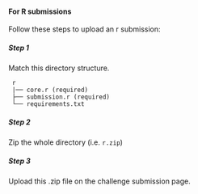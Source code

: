 #### For R submissions

Follow these steps to upload an r submission:

##### Step 1
Match this directory structure.

     r
     |── core.r (required)
     ├── submission.r (required)
     └── requirements.txt

##### Step 2
Zip the whole directory (i.e. `r.zip`)

##### Step 3
Upload this .zip file on the challenge submission page.
